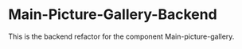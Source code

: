 # Main-Picture-Gallery-Backend
This is the backend refactor for the component Main-picture-gallery. 
